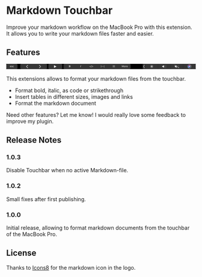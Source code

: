 # Markdown Touchbar

Improve your markdown workflow on the MacBook Pro with this extension. It allows you to write your markdown files faster and easier. 

## Features

![Screenshot of Touch Bar](./assets/touchbar.png "Touch Bar Screenshot")

This extensions allows to format your markdown files from the touchbar.
* Format bold, italic, as code or strikethrough
* Insert tables in different sizes, images and links
* Format the markdown document

Need other features? Let me know! I would really love some feedback to improve my plugin.

## Release Notes

### 1.0.3
Disable Touchbar when no active Markdown-file.

### 1.0.2
Small fixes after first publishing.

### 1.0.0
Initial release, allowing to format markdown documents from the touchbar of the MacBook Pro.

## License 
Thanks to [Icons8](https://icons8.com) for the markdown icon in the logo.
